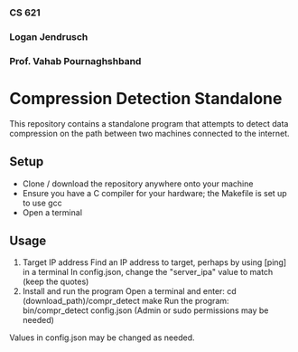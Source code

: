 ### CS 621
### Logan Jendrusch
### Prof. Vahab Pournaghshband

# Compression Detection Standalone
This repository contains a standalone program that attempts to detect data compression on the path between two machines connected to the internet.

## Setup
- Clone / download the repository anywhere onto your machine
- Ensure you have a C compiler for your hardware; the Makefile is set up to use gcc
- Open a terminal

## Usage
1. Target IP address
    Find an IP address to target, perhaps by using [ping] in a terminal
    In config.json, change the "server_ipa" value to match (keep the quotes)
2. Install and run the program
    Open a terminal and enter:
        cd (download_path)/compr_detect
        make
    Run the program:
        bin/compr_detect config.json
        (Admin or sudo permissions may be needed)

Values in config.json may be changed as needed.
